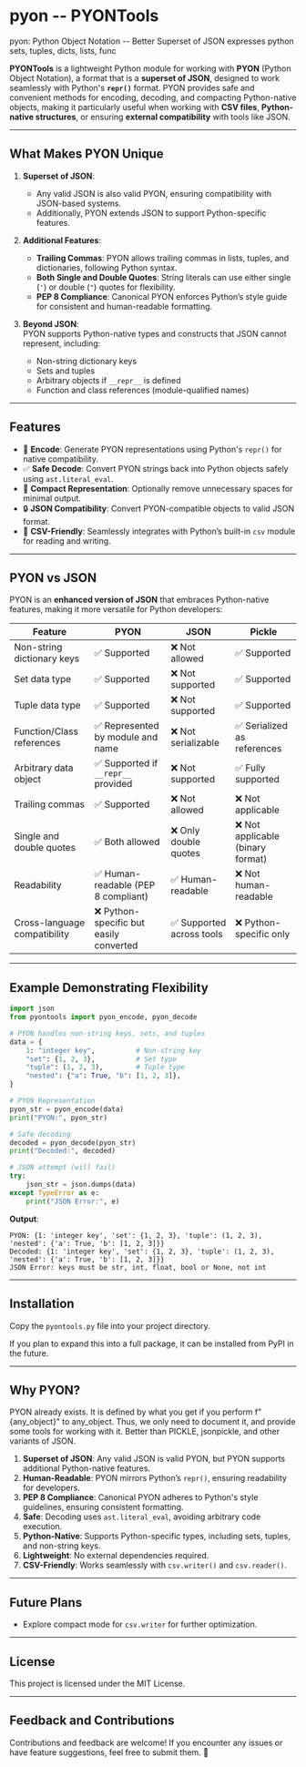 # **pyon** -- **PYONTools**
pyon: Python Object Notation -- Better Superset of JSON expresses python sets, tuples, dicts, lists, func

**PYONTools** is a lightweight Python module for working with **PYON** (Python Object Notation), a format that is a **superset of JSON**, designed to work seamlessly with Python's **`repr()`** format. PYON provides safe and convenient methods for encoding, decoding, and compacting Python-native objects, making it particularly useful when working with **CSV files**, **Python-native structures**, or ensuring **external compatibility** with tools like JSON.

---

## **What Makes PYON Unique**

1. **Superset of JSON**:  
   - Any valid JSON is also valid PYON, ensuring compatibility with JSON-based systems.
   - Additionally, PYON extends JSON to support Python-specific features.

2. **Additional Features**:
   - **Trailing Commas**: PYON allows trailing commas in lists, tuples, and dictionaries, following Python syntax.
   - **Both Single and Double Quotes**: String literals can use either single (`'`) or double (`"`) quotes for flexibility.
   - **PEP 8 Compliance**: Canonical PYON enforces Python’s style guide for consistent and human-readable formatting.

3. **Beyond JSON**:  
   PYON supports Python-native types and constructs that JSON cannot represent, including:
   - Non-string dictionary keys
   - Sets and tuples
   - Arbitrary objects if `__repr__` is defined
   - Function and class references (module-qualified names)

---

## **Features**

- 🔄 **Encode**: Generate PYON representations using Python's `repr()` for native compatibility.
- ✅ **Safe Decode**: Convert PYON strings back into Python objects safely using `ast.literal_eval`.
- 🚀 **Compact Representation**: Optionally remove unnecessary spaces for minimal output.
- 🔒 **JSON Compatibility**: Convert PYON-compatible objects to valid JSON format.
- 📄 **CSV-Friendly**: Seamlessly integrates with Python’s built-in `csv` module for reading and writing.

---

## **PYON vs JSON**

PYON is an **enhanced version of JSON** that embraces Python-native features, making it more versatile for Python developers:

| **Feature**                    | **PYON**                                | **JSON**                  | **Pickle**                          |
|--------------------------------|-----------------------------------------|---------------------------|-------------------------------------|
| Non-string dictionary keys     | ✅ Supported                            | ❌ Not allowed            | ✅ Supported                        |
| Set data type                  | ✅ Supported                            | ❌ Not supported          | ✅ Supported                        |
| Tuple data type                | ✅ Supported                            | ❌ Not supported          | ✅ Supported                        |
| Function/Class references      | ✅ Represented by module and name       | ❌ Not serializable       | ✅ Serialized as references         |
| Arbitrary data object          | ✅ Supported if `__repr__` provided     | ❌ Not supported          | ✅ Fully supported                  |
| Trailing commas                | ✅ Supported                            | ❌ Not allowed            | ❌ Not applicable                   |
| Single and double quotes        | ✅ Both allowed                         | ❌ Only double quotes     | ❌ Not applicable (binary format)   |
| Readability                    | ✅ Human-readable (PEP 8 compliant)     | ✅ Human-readable         | ❌ Not human-readable               |
| Cross-language compatibility   | ❌ Python-specific but easily converted | ✅ Supported across tools | ❌ Python-specific only             |

---

## **Example Demonstrating Flexibility**

```python
import json
from pyontools import pyon_encode, pyon_decode

# PYON handles non-string keys, sets, and tuples
data = {
    1: "integer key",          # Non-string key
    "set": {1, 2, 3},          # Set type
    "tuple": (1, 2, 3),        # Tuple type
    "nested": {"a": True, "b": [1, 2, 3]},
}

# PYON Representation
pyon_str = pyon_encode(data)
print("PYON:", pyon_str)

# Safe decoding
decoded = pyon_decode(pyon_str)
print("Decoded:", decoded)

# JSON attempt (will fail)
try:
    json_str = json.dumps(data)
except TypeError as e:
    print("JSON Error:", e)
```

**Output**:
```plaintext
PYON: {1: 'integer key', 'set': {1, 2, 3}, 'tuple': (1, 2, 3), 'nested': {'a': True, 'b': [1, 2, 3]}}
Decoded: {1: 'integer key', 'set': {1, 2, 3}, 'tuple': (1, 2, 3), 'nested': {'a': True, 'b': [1, 2, 3]}}
JSON Error: keys must be str, int, float, bool or None, not int
```

---

## **Installation**

Copy the `pyontools.py` file into your project directory.

If you plan to expand this into a full package, it can be installed from PyPI in the future.

---

## **Why PYON?**

PYON already exists. It is defined by what you get if you perform f"{any_object}" to any_object. Thus, we only need to 
document it, and provide some tools for working with it. Better than PICKLE, jsonpickle, and other variants of JSON.

1. **Superset of JSON**: Any valid JSON is valid PYON, but PYON supports additional Python-native features.
2. **Human-Readable**: PYON mirrors Python’s `repr()`, ensuring readability for developers.
3. **PEP 8 Compliance**: Canonical PYON adheres to Python's style guidelines, ensuring consistent formatting.
4. **Safe**: Decoding uses `ast.literal_eval`, avoiding arbitrary code execution.
5. **Python-Native**: Supports Python-specific types, including sets, tuples, and non-string keys.
6. **Lightweight**: No external dependencies required.
7. **CSV-Friendly**: Works seamlessly with `csv.writer()` and `csv.reader()`.

---

## **Future Plans**

- Explore compact mode for `csv.writer` for further optimization.

---

## **License**

This project is licensed under the MIT License.

---

## **Feedback and Contributions**

Contributions and feedback are welcome! If you encounter any issues or have feature suggestions, feel free to submit them. 🚀
